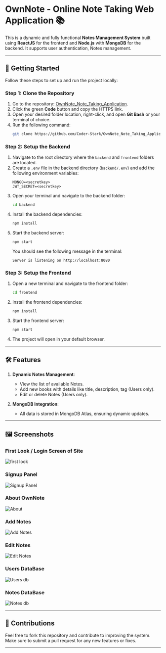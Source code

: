 
# OwnNote - Online Note Taking Web Application 📚

This is a dynamic and fully functional **Notes Management System** built using **ReactJS** for the frontend and **Node.js** with **MongoDB** for the backend. It supports user authentication, Notes management.

---

## 🚀 Getting Started

Follow these steps to set up and run the project locally:

### Step 1: Clone the Repository
1. Go to the repository: [OwnNote_Note_Taking_Application](https://github.com/Coder-Stark/OwnNote_Note_Taking_Application).
2. Click the green **Code** button and copy the HTTPS link.
3. Open your desired folder location, right-click, and open **Git Bash** or your terminal of choice.
4. Run the following command:
   ```bash
   git clone https://github.com/Coder-Stark/OwnNote_Note_Taking_Application
   ```

### Step 2: Setup the Backend
1. Navigate to the root directory where the `backend` and `frontend` folders are located.
2. Create a `.env` file in the backend directory (`backend/.env`) and add the following environment variables:
   ```env
   MONGO=<secretkey>
   JWT_SECRET=<secretkey>
   ```
3. Open your terminal and navigate to the backend folder:
   ```bash
   cd backend
   ```
4. Install the backend dependencies:
   ```bash
   npm install
   ```
5. Start the backend server:
   ```bash
   npm start
   ```
   You should see the following message in the terminal:
   ```
   Server is listening on http://localhost:8080
   ```

### Step 3: Setup the Frontend
1. Open a new terminal and navigate to the frontend folder:
   ```bash
   cd frontend
   ```
2. Install the frontend dependencies:
   ```bash
   npm install
   ```
3. Start the frontend server:
   ```bash
   npm start
   ```
4. The project will open in your default browser.

---

## 🛠️ Features

1. **Dynamic Notes Management**:
   - View the list of available Notes.
   - Add new books with details like title, description, tag (Users only).
   - Edit or delete Notes (Users only).


2. **MongoDB Integration**:
   - All data is stored in MongoDB Atlas, ensuring dynamic updates.

---

## 🖼️ Screenshots

### First Look / Login Screen of Site
![first look](https://github.com/Coder-Stark/OwnNote_Note_Taking_Application/blob/master/home.png?raw=true)

### Signup Panel
![Signup Panel](https://github.com/Coder-Stark/OwnNote_Note_Taking_Application/blob/master/signup.png?raw=true)

### About OwnNote
![About](https://github.com/Coder-Stark/OwnNote_Note_Taking_Application/blob/master/about.png?raw=true)

### Add Notes
![Add Notes](https://github.com/Coder-Stark/OwnNote_Note_Taking_Application/blob/master/add%20note.png?raw=true)

### Edit Notes
![Edit Notes](https://github.com/Coder-Stark/OwnNote_Note_Taking_Application/blob/master/edit.png?raw=true)

### Users DataBase
![Users db](https://github.com/Coder-Stark/OwnNote_Note_Taking_Application/blob/master/db%20users.png?raw=true)

### Notes DataBase
![Notes db](https://github.com/Coder-Stark/OwnNote_Note_Taking_Application/blob/master/db%20notes.png?raw=true)


---

## 🤝 Contributions

Feel free to fork this repository and contribute to improving the system. Make sure to submit a pull request for any new features or fixes.

---
